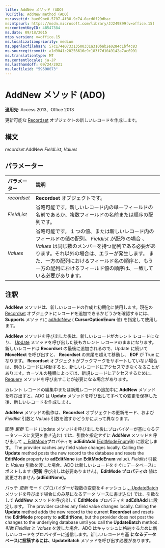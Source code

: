 ```yaml
---
title: AddNew メソッド (ADO)
TOCTitle: AddNew method (ADO)
ms:assetid: bae09be0-5707-4f38-9c74-0acd0f29dbac
ms:mtpsurl: https://msdn.microsoft.com/library/JJ249899(v=office.15)
ms:contentKeyID: 48547384
ms.date: 09/18/2015
mtps_version: v=office.15
ms.localizationpriority: medium
ms.openlocfilehash: 57c174e073313500331a310bab2e0284c1bf4c83
ms.sourcegitcommit: a1d9041c20256616c9c183f7d1049142a7ac6991
ms.translationtype: MT
ms.contentlocale: ja-JP
ms.lasthandoff: 09/24/2021
ms.locfileid: "59590073"
---
```

# <a name="addnew-method-ado"></a>AddNew メソッド (ADO)

**適用先**: Access 2013、Office 2013

更新可能な [Recordset](recordset-object-ado.md) オブジェクトの新しいレコードを作成します。

## <a name="syntax"></a>構文

*recordset*.AddNew *FieldList*, *Values*

## <a name="parameters"></a>パラメーター

|パラメーター|説明|
|:--------|:----------|
|*recordset* |**Recordset** オブジェクトです。|
|*FieldList* |省略可能です。新しいレコード内の単一フィールドの名前であるか、複数フィールドの名前または順序の配列です。|
|*Values* |省略可能です。 1 つの値、または新しいレコード内のフィールドの値の配列。 *Fieldlist が配列* の場合 *、Values* は同じ数のメンバーを持つ配列である必要があります。それ以外の場合は、エラーが発生します。 また、一方の配列におけるフィールド名の順序と、もう一方の配列におけるフィールド値の順序は、一致している必要があります。|

## <a name="remarks"></a>注釈

**AddNew** メソッドは、新しいレコードの作成と初期化に使用します。現在の [Recordset](supports-method-ado.md) オブジェクトにレコードを追加できるかどうかを確認するには、 **Supports** メソッドに [adAddNew](cursoroptionenum.md) ( **CursorOptionEnum** 値) を指定して使用します。

**AddNew** メソッドを呼び出した後は、新しいレコードがカレント レコードになり、 [Update](update-method-ado.md) メソッドを呼び出した後もカレント レコードのままになります。新しいレコードは **Recordset** の最後に追加されるので、Update に続いて **MoveNext** を呼び出すと、 **Recordset** の末尾を超えて移動し、 **EOF** が True になります。 **Recordset** オブジェクトがブックマークをサポートしていない場合は、別のレコードに移動すると、新しいレコードにアクセスできなくなることがあります。カーソルの種類によっては、新規レコードにアクセスするために、 [Requery](requery-method-ado.md) メソッドを呼び出すことが必要になる場合があります。

カレント レコードの編集中または新規レコードの追加中に **AddNew** メソッドを呼び出すと、ADO は **Update** メソッドを呼び出してすべての変更を保存した後、新しいレコードを作成します。

**AddNew** メソッドの動作は、**Recordset** オブジェクトの更新モード、および *Fieldlist* 引数と *Values* 引数を渡すかどうかによって異なります。

即時 *更新* モード (Update メソッドを呼び出した後にプロバイダーが基になるデータソースに変更を書き込む) では、引数を指定せずに **AddNew** メソッドを呼び出して [、EditMode](editmode-property-ado.md)プロパティを **adEditAdd** [(EditModeEnum](editmodeenum.md)値) に設定します。 The provider caches any field value changes locally. Calling the **Update** method posts the new record to the database and resets the **EditMode** property to **adEditNone** (an **EditModeEnum** value). *Fieldlist* 引数と *Values* 引数を渡した場合、ADO は新しいレコードをすぐにデータベースにポストします (**更新** 呼び出しは必要ありません)。**EditMode プロパティの** 値は変更されません **(adEditNone)。**

バッチ *更新* モード (プロバイダーが複数の変更をキャッシュし [、UpdateBatch](updatebatch-method-ado.md) メソッドを呼び出す場合にのみ基になるデータ ソースに書き込む) では、引数なしで **AddNew** メソッドを呼び出して **EditMode** プロパティを **adEditAdd** に設定します。 The provider caches any field value changes locally. Calling the **Update** method adds the new record to the current **Recordset** and resets the **EditMode** property to **adEditNone**, but the provider does not post the changes to the underlying database until you call the **UpdateBatch** method. *引数 Fieldlist* と *Values* を渡した場合、ADO はキャッシュに格納するために新しいレコードをプロバイダーに送信します。新しいレコードを基 **になるデータベースに投稿するには、UpdateBatch** メソッドを呼び出す必要があります。

